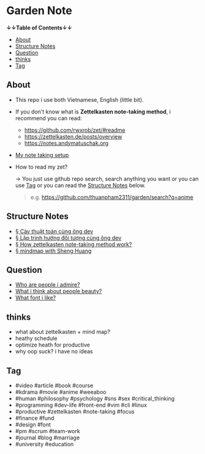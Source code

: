 # Garden Note

**↓↓Table of Contents↓↓**

- [About](#about)
- [Structure Notes](#structure-notes)
- [Question](#question)
- [thinks](#thinks)
- [Tag](#tag)

## About

- This repo i use both Vietnamese, English (little bit).
- If you don't know what is **Zettelkasten note-taking method**, i recommend you can read:
  - <https://github.com/rwxrob/zet/#readme>
  - <https://zettelkasten.de/posts/overview>
  - <https://notes.andymatuschak.org>
- [My note taking setup](publish/20211017203814.md)
- How to read my zet?

  → You just use github repo search, search anything you want or you can use [Tag](#tag) or you can read the [Structure Notes](#structure-notes) below.

  > e.g. <https://github.com/thuanpham2311/garden/search?q=anime>

## Structure Notes

- [§ Cày thuật toán cùng ông dev](publish/20211017204628.md)
- [§ Lập trình hướng đối tượng cùng ông dev](publish/20211112114929.md)
- [§ How zettelkasten note-taking method work?](publish/20211017210001.md)
- [§ mindmap with Sheng Huang](publish/20211107233712.md)

## Question

- [Who are people i admire?](publish/20211017185640.md)
- [What i think about people beauty?](publish/202109121101.md)
- [What font i like?](publish/202107192230.md)

## thinks

- what about zettelkasten + mind map?
- heathy schedule
- optimize heath for productive
- why oop suck? i have no ideas

## Tag

- #video #article #book #course
- #kdrama #movie #anime #weeaboo
- #human #philosophy #psychology #sns #sex #critical_thinking
- #programming #dev-life #front-end #vim #cli #linux
- #productive #zettelkasten #note-taking #focus
- #finance #fund
- #design #font
- #pm #scrum #team-work
- #journal #blog #marriage
- #university #education
